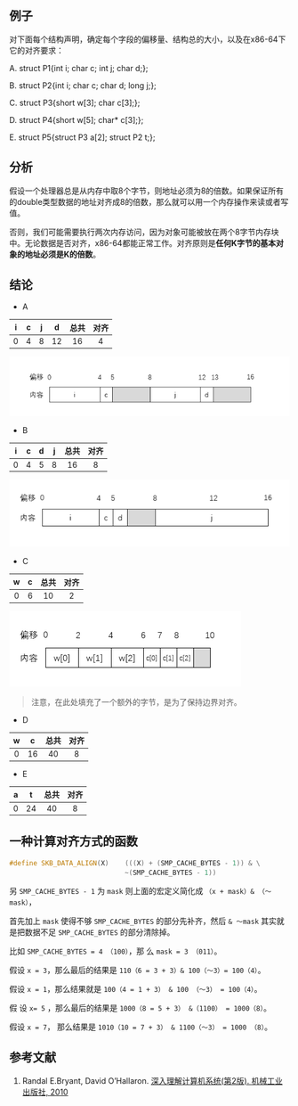 ## 例子

对下面每个结构声明，确定每个字段的偏移量、结构总的大小，以及在x86-64下它的对齐要求：

A. struct P1{int i; char c; int j; char d;};

B. struct P2{int i; char c; char d; long j;};

C. struct P3{short w[3]; char c[3];};

D. struct P4{short w[5]; char* c[3];};

E. struct P5{struct P3 a[2]; struct P2 t;};


## 分析
假设一个处理器总是从内存中取8个字节，则地址必须为8的倍数。如果保证所有的double类型数据的地址对齐成8的倍数，那么就可以用一个内存操作来读或者写值。

否则，我们可能需要执行两次内存访问，因为对象可能被放在两个8字节内存块中。无论数据是否对齐，x86-64都能正常工作。对齐原则是**任何K字节的基本对象的地址必须是K的倍数**。

## 结论
- A

|i|c|j|d|总共|对齐|
|:--:|:--:|:--:|:--:|:--:|:--:|
|0|4|8|12|16|4|

![20201210a](/images/20201210a.png)

- B

|i|c|d|j|总共|对齐|
|:--:|:--:|:--:|:--:|:--:|:--:|
|0|4|5|8|16|8|

![20201210b](/images/20201210b.png)

- C

|w|c|总共|对齐|
|:--:|:--:|:--:|:--:|
|0|6|10|2|

![20201210c](/images/20201210c.png)

> 注意，在此处填充了一个额外的字节，是为了保持边界对齐。

- D

|w|c|总共|对齐|
|:--:|:--:|:--:|:--:|
|0|16|40|8|

- E

|a|t|总共|对齐|
|:--:|:--:|:--:|:--:|
|0|24|40|8|

## 一种计算对齐方式的函数

```cpp
#define SKB_DATA_ALIGN(X)    (((X) + (SMP_CACHE_BYTES - 1)) & \
                             ~(SMP_CACHE_BYTES - 1))
```
另 `SMP_CACHE_BYTES - 1` 为 `mask` 则上面的宏定义简化成 `（x + mask）& （～mask）`，

首先加上 `mask` 使得不够 `SMP_CACHE_BYTES` 的部分先补齐，然后 `& ～mask` 其实就是把数据不足 `SMP_CACHE_BYTES` 的部分清除掉。

比如 `SMP_CACHE_BYTES = 4 （100）`，那 么 `mask = 3 （011）`。

假设 `x = 3`，那么最后的结果是 `110（6 = 3 + 3）& 100（～3）= 100（4）`。

假设 `x = 1`，那么结果就是 `100（4 = 1 + 3） & 100 （～3） = 100（4）`。

假 设 `x= 5` ，那么最后的结果是 `1000（8 = 5 + 3） &（1100） = 1000（8）`。

假设 `x = 7`， 那么结果是 `1010（10 = 7 + 3） & 1100（～3） = 1000 （8）`。

## 参考文献
1. Randal E.Bryant, David O’Hallaron. [深入理解计算机系统(第2版). 机械工业出版社, 2010](https://book.douban.com/subject/5333562/)
